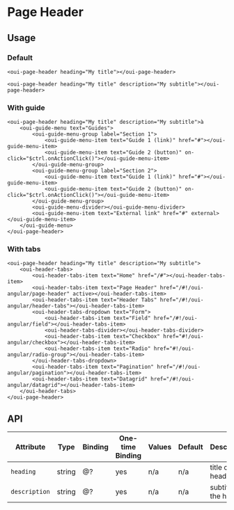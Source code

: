 # Page Header

<component-status cx-design="complete" ux="rc"></component-status>

## Usage

### Default

```html:preview
<oui-page-header heading="My title"></oui-page-header>
```

```html:preview
<oui-page-header heading="My title" description="My subtitle"></oui-page-header>
```


### With guide

```html:preview
<oui-page-header heading="My title" description="My subtitle">à
    <oui-guide-menu text="Guides">
        <oui-guide-menu-group label="Section 1">
            <oui-guide-menu-item text="Guide 1 (link)" href="#"></oui-guide-menu-item>
            <oui-guide-menu-item text="Guide 2 (button)" on-click="$ctrl.onActionClick()"></oui-guide-menu-item>
        </oui-guide-menu-group>
        <oui-guide-menu-group label="Section 2">
            <oui-guide-menu-item text="Guide 1 (link)" href="#"></oui-guide-menu-item>
            <oui-guide-menu-item text="Guide 2 (button)" on-click="$ctrl.onActionClick()"></oui-guide-menu-item>
        </oui-guide-menu-group>
        <oui-guide-menu-divider></oui-guide-menu-divider>
        <oui-guide-menu-item text="External link" href="#" external></oui-guide-menu-item>
    </oui-guide-menu>
</oui-page-header>
```


### With tabs

```html:preview
<oui-page-header heading="My title" description="My subtitle">
    <oui-header-tabs>
        <oui-header-tabs-item text="Home" href="/#"></oui-header-tabs-item>
        <oui-header-tabs-item text="Page Header" href="/#!/oui-angular/page-header" active></oui-header-tabs-item>
        <oui-header-tabs-item text="Header Tabs" href="/#!/oui-angular/header-tabs"></oui-header-tabs-item>
        <oui-header-tabs-dropdown text="Form">
            <oui-header-tabs-item text="Field" href="/#!/oui-angular/field"></oui-header-tabs-item>
            <oui-header-tabs-divider></oui-header-tabs-divider>
            <oui-header-tabs-item text="Checkbox" href="#!/oui-angular/checkbox"></oui-header-tabs-item>
            <oui-header-tabs-item text="Radio" href="#!/oui-angular/radio-group"></oui-header-tabs-item>
        </oui-header-tabs-dropdown>
        <oui-header-tabs-item text="Pagination" href="/#!/oui-angular/pagination"></oui-header-tabs-item>
        <oui-header-tabs-item text="Datagrid" href="/#!/oui-angular/datagrid"></oui-header-tabs-item>
    </oui-header-tabs>
</oui-page-header>
```


## API

| Attribute     | Type     | Binding    | One-time Binding  | Values    | Default   | Description
| ----          | ----     | ----       | ----              | ----      | ----      | ----
| `heading`     | string   | @?         | yes               | n/a       | n/a       | title of the header
| `description` | string   | @?         | yes               | n/a       | n/a       | subtitle of the header
